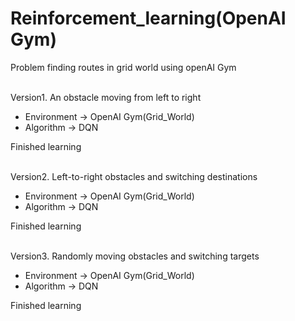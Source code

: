 # Reinforcement_learning(OpenAI Gym)
Problem finding routes in grid world using openAI Gym<br/>

<br/>Version1. An obstacle moving from left to right <br/>
* Environment -> OpenAI Gym(Grid_World)
* Algorithm -> DQN
  
Finished learning<br/>

<br/>Version2. Left-to-right obstacles and switching destinations<br/>
* Environment -> OpenAI Gym(Grid_World)
* Algorithm -> DQN
  
Finished learning<br/>

<br/>Version3. Randomly moving obstacles and switching targets<br/>
* Environment -> OpenAI Gym(Grid_World)
* Algorithm -> DQN
  
Finished learning<br/>
